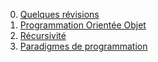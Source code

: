 0. [Quelques révisions](2.0_Revisions/cours.md)
1. [Programmation Orientée Objet](./2.1_Programmation_Orientee_Objet/cours.md)
2. [Récursivité](./2.2_Recursivite/cours.md)
3. [Paradigmes de programmation](./2.3_Paradigmes_de_programmation/cours.md)
<!-- 3. [Calculabilité et Décidabilité](../2.3_Calculabilite_Decidabilite/cours/)
1. [Pratiques de programmation](../2.4_Pratiques_de_programmation/cours) -->